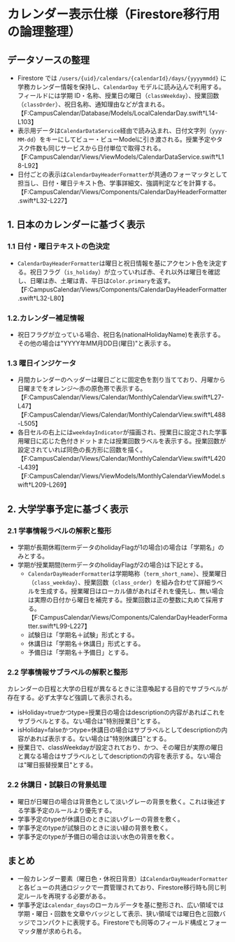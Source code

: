# カレンダー表示仕様（Firestore移行用の論理整理）

## データソースの整理
- Firestore では `/users/{uid}/calendars/{calendarId}/days/{yyyymmdd}` に学務カレンダー情報を保持し、`CalendarDay` モデルに読み込んで利用する。フィールドには学期 ID・名称、授業日の曜日（`classWeekday`）、授業回数（`classOrder`）、祝日名称、通知理由などが含まれる。【F:CampusCalendar/Database/Models/LocalCalendarDay.swift†L14-L103】
- 表示用データは`CalendarDataService`経由で読み込まれ、日付文字列（`yyyy-MM-dd`）をキーにしてビュー・ビューModelに引き渡される。授業予定やタスク件数も同じサービスから日付単位で取得される。【F:CampusCalendar/Views/ViewModels/CalendarDataService.swift†L18-L92】
- 日付ごとの表示は`CalendarDayHeaderFormatter`が共通のフォーマッタとして担当し、日付・曜日テキスト色、学事詳細文、強調判定などを計算する。【F:CampusCalendar/Views/Components/CalendarDayHeaderFormatter.swift†L32-L227】

## 1. 日本のカレンダーに基づく表示
### 1.1 日付・曜日テキストの色決定
- `CalendarDayHeaderFormatter`は曜日と祝日情報を基にアクセント色を決定する。祝日フラグ（`is_holiday`）が立っていれば赤、それ以外は曜日を確認し、日曜は赤、土曜は青、平日は`Color.primary`を返す。【F:CampusCalendar/Views/Components/CalendarDayHeaderFormatter.swift†L32-L80】
### 1.2.カレンダー補足情報
- 祝日フラグが立っている場合、祝日名(nationalHolidayName)を表示する。その他の場合は"YYYY年MM月DD日(曜日)"と表示する。

### 1.3 曜日インジケータ
- 月間カレンダーのヘッダーは曜日ごとに固定色を割り当てており、月曜から日曜までをオレンジ〜赤の原色帯で表示する。【F:CampusCalendar/Views/Calendar/MonthlyCalendarView.swift†L27-L47】【F:CampusCalendar/Views/Calendar/MonthlyCalendarView.swift†L488-L505】
- 各日セルの右上には`weekdayIndicator`が描画され、授業日に設定された学事用曜日に応じた色付きドットまたは授業回数ラベルを表示する。授業回数が設定されていれば同色の長方形に回数を描く。【F:CampusCalendar/Views/Calendar/MonthlyCalendarView.swift†L420-L439】【F:CampusCalendar/Views/ViewModels/MonthlyCalendarViewModel.swift†L209-L269】

## 2. 大学学事予定に基づく表示
### 2.1 学事情報ラベルの解釈と整形
- 学期が長期休暇(termデータのholidayFlagが1の場合)の場合は「学期名」のみとする。
- 学期が授業期間(termデータのholidayFlagが2の場合)は下記とする。
  - `CalendarDayHeaderFormatter`は学期略称（`term_short_name`）、授業曜日（`class_weekday`）、授業回数（`class_order`）を組み合わせて詳細ラベルを生成する。授業曜日はローカル値があればそれを優先し、無い場合は実際の日付から曜日を補完する。授業回数は正の整数に丸めて採用する。【F:CampusCalendar/Views/Components/CalendarDayHeaderFormatter.swift†L99-L227】
  - 試験日は「学期名＋試験」形式とする。
  - 休講日は「学期名＋休講日」形式とする。
  - 予備日は「学期名＋予備日」とする。

### 2.2 学事情報サブラベルの解釈と整形

カレンダーの日程と大学の日程が異なるときに注意喚起する目的でサブラベルが存在する。必ず太字など強調して表示される。

- isHoliday=trueかつtype=授業日の場合はdescriptionの内容があればこれをサブラベルとする。ない場合は"特別授業日"とする。
- isHoliday=falseかつtype=休講日の場合はサブラベルとしてdescriptionの内容があれば表示する。ない場合は"特別休講日"とする。
- 授業日で、classWeekdayが設定されており、かつ、その曜日が実際の曜日と異なる場合はサブラベルとしてdescriptionの内容を表示する。ない場合は"曜日振替授業日"とする。


### 2.2 休講日・試験日の背景処理
- 曜日が日曜日の場合は背景色として淡いグレーの背景を敷く。これは後述する学事予定のルールより優先する。
- 学事予定のtypeが休講日のときに淡いグレーの背景を敷く。
- 学事予定のtypeが試験日のときに淡い緑の背景を敷く。
- 学事予定のtypeが予備日の場合は淡い水色の背景を敷く。



## まとめ
- 一般カレンダー要素（曜日色・休祝日背景）は`CalendarDayHeaderFormatter`と各ビューの共通ロジックで一貫管理されており、Firestore移行時も同じ判定ルールを再現する必要がある。
- 学事予定は`calendar_days`のローカルデータを基に整形され、広い領域では学期・曜日・回数を文章やバッジとして表示、狭い領域では曜日色と回数バッジでコンパクトに表現する。Firestoreでも同等のフィールド構成とフォーマッタ層が求められる。
